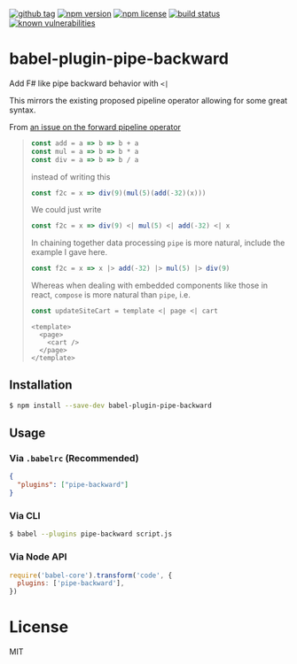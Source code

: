 [![github tag](https://img.shields.io/github/tag/d3dc/babel-plugin-pipe-backward.svg?maxAge=2592000)]()
[![npm version](https://badge.fury.io/js/babel-plugin-pipe-backward.svg)](https://badge.fury.io/js/babel-plugin-pipe-backward)
[![npm license](https://img.shields.io/npm/l/babel-plugin-pipe-backward.svg?maxAge=2592000)]()
[![build status](https://travis-ci.org/d3dc/babel-plugin-pipe-backward.svg?branch=master)](https://travis-ci.org/d3dc/babel-plugin-pipe-backward)
[![known vulnerabilities](https://snyk.io/test/npm/babel-plugin-pipe-backward/badge.svg)](https://snyk.io/test/npm/babel-plugin-pipe-backward)

# babel-plugin-pipe-backward

Add F# like pipe backward behavior with `<|`

This mirrors the existing proposed pipeline operator allowing for some great syntax.

From [an issue on the forward pipeline operator](https://github.com/tc39/proposal-pipeline-operator/issues/3#issuecomment-317105736)

> ```js
> const add = a => b => b + a
> const mul = a => b => b * a
> const div = a => b => b / a
> ```
>
> instead of writing this
>
> ```js
> const f2c = x => div(9)(mul(5)(add(-32)(x)))
> ```
>
> We could just write
>
> ```js
> const f2c = x => div(9) <| mul(5) <| add(-32) <| x
> ```
>
> In chaining together data processing `pipe` is more natural, include the example I gave here.
>
> ```js
> const f2c = x => x |> add(-32) |> mul(5) |> div(9)
> ```
>
> Whereas when dealing with embedded components like those in react, `compose` is more natural than `pipe`, i.e.
>
> ```js
> const updateSiteCart = template <| page <| cart
> ```
>
> ```
> <template>
>   <page>
>     <cart />
>   </page>
> </template>
> ```

## Installation

```sh
$ npm install --save-dev babel-plugin-pipe-backward
```

## Usage

### Via `.babelrc` (Recommended)

```json
{
  "plugins": ["pipe-backward"]
}
```

### Via CLI

```sh
$ babel --plugins pipe-backward script.js
```

### Via Node API

```javascript
require('babel-core').transform('code', {
  plugins: ['pipe-backward'],
})
```

# License

MIT
